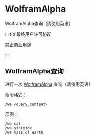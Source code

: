 # WolframAlpha

WolframAlpha查询（请使用英语）

::: tip 最终用户许可协议

禁止商业用途

:::


## WolframAlpha查询

进行一次 [WolframAlpha](https://www.wolframalpha.com/) 查询（请使用英语）

命令格式：

```text
/wa <query_content>
```

示例：

```text
/wa cat
/wa sin(x)dx
/wa mass of earth
```

